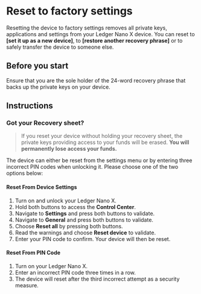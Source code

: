 
# Reset to factory settings

Resetting the device to factory settings removes all private keys, applications and settings from your Ledger Nano X device. You can reset to **[set it up as a new device]**, to **[restore another recovery phrase]** or to safely transfer the device to someone else.

## Before you start

Ensure that you are the sole holder of the 24-word recovery phrase that backs up the private keys on your device.

## Instructions

### Got your Recovery sheet?

>If you reset your device without holding your recovery sheet, the private keys providing access to your funds will be erased. **You will permanently lose access your funds.**

The device can either be reset from the settings menu or by entering three incorrect PIN codes when unlocking it. Please choose one of the two options below:

#### Reset From Device Settings

1.  Turn on and unlock your Ledger Nano X.
2.  Hold both buttons to access the **Control Center**.
3.  Navigate to **Settings** and press both buttons to validate.
4.  Navigate to **General** and press both buttons to validate.
5.  Choose **Reset all** by pressing both buttons.
6.  Read the warnings and choose **Reset device** to validate.
7.  Enter your PIN code to confirm. Your device will then be reset.

#### Reset From PIN Code

1.  Turn on your Ledger Nano X.
2.  Enter an incorrect PIN code three times in a row.
3.  The device will reset after the third incorrect attempt as a security measure.
